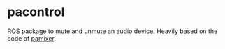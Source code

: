 # pacontrol

ROS package to mute and unmute an audio device. 
Heavily based on the code of [pamixer](https://github.com/cdemoulins/pamixer).

